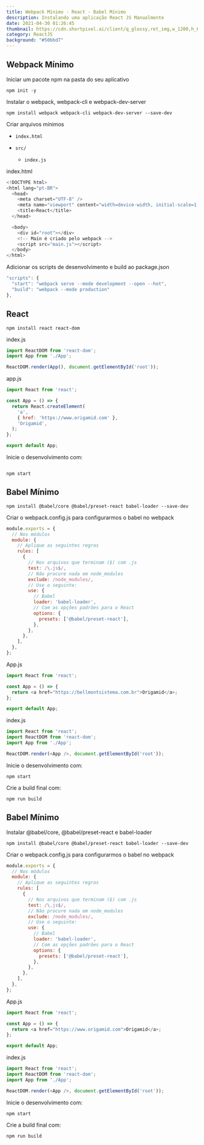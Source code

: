 ```yaml
---
title: Webpack Mínimo - React - Babel Mínimo
description: Instalando uma aplicação React JS Manualmente
date: 2021-04-30 01:26:45
thumbnail: https://cdn.shortpixel.ai/client/q_glossy,ret_img,w_1200,h_600/https://ezdevs.com.br/wp-content/uploads/2019/03/react.jpg
category: ReactJS
background: "#50bbd7"
---
```

## Webpack Mínimo

Iniciar um pacote npm na pasta do seu aplicativo

`npm init -y`

Instalar o webpack, webpack-cli e webpack-dev-server

`npm install webpack webpack-cli webpack-dev-server --save-dev`

Criar arquivos mínimos

* `index.html`
* `src/`

  * `index.js`

index.html

```javascript
<!DOCTYPE html>
<html lang="pt-BR">
  <head>
    <meta charset="UTF-8" />
    <meta name="viewport" content="width=device-width, initial-scale=1.0" />
    <title>React</title>
  </head>

  <body>
    <div id="root"></div>
    <!-- Main é criado pelo webpack -->
    <script src="main.js"></script>
  </body>
</html>
```

Adicionar os scripts de desenvolvimento e build ao package.json

```javascript
"scripts": {
  "start": "webpack serve --mode development --open --hot",
  "build": "webpack --mode production"
},

```

## React

`npm install react react-dom`

index.js

```javascript
import ReactDOM from 'react-dom';
import App from './App';

ReactDOM.render(App(), document.getElementById('root'));

```

app.js

```javascript
import React from 'react';

const App = () => {
  return React.createElement(
    'a',
    { href: 'https://www.origamid.com' },
    'Origamid',
  );
};

export default App;
```

Inicie o desenvolvimento com:

<!--StartFragment-->

```bash

```

`npm start`

## Babel Mínimo

`npm install @babel/core @babel/preset-react babel-loader --save-dev`

Criar o webpack.config.js para configurarmos o babel no webpack

```javascript
module.exports = {
  // Nos módulos
  module: {
    // Aplique as seguintes regras
    rules: [
      {
        // Nos arquivos que terminam ($) com .js
        test: /\.js$/,
        // Não procure nada em node_modules
        exclude: /node_modules/,
        // Use o seguinte:
        use: {
          // Babel
          loader: 'babel-loader',
          // Com as opções padrões para o React
          options: {
            presets: ['@babel/preset-react'],
          },
        },
      },
    ],
  },
};

```

App.js

```javascript
import React from 'react';

const App = () => {
  return <a href="https://bellmontsistema.com.br">Origamid</a>;
};

export default App;

```

index.js

```javascript
import React from 'react';
import ReactDOM from 'react-dom';
import App from './App';

ReactDOM.render(<App />, document.getElementById('root'));
```

Inicie o desenvolvimento com:

`npm start`

Crie a build final com:

`npm run build`

## Babel Mínimo

Instalar @babel/core, @babel/preset-react e babel-loader

`npm install @babel/core @babel/preset-react babel-loader --save-dev`

Criar o webpack.config.js para configurarmos o babel no webpack



```javascript
module.exports = {
  // Nos módulos
  module: {
    // Aplique as seguintes regras
    rules: [
      {
        // Nos arquivos que terminam ($) com .js
        test: /\.js$/,
        // Não procure nada em node_modules
        exclude: /node_modules/,
        // Use o seguinte:
        use: {
          // Babel
          loader: 'babel-loader',
          // Com as opções padrões para o React
          options: {
            presets: ['@babel/preset-react'],
          },
        },
      },
    ],
  },
};

```

App.js

```javascript
import React from 'react';

const App = () => {
  return <a href="https://www.origamid.com">Origamid</a>;
};

export default App;

```

index.js

```javascript
import React from 'react';
import ReactDOM from 'react-dom';
import App from './App';

ReactDOM.render(<App />, document.getElementById('root'));

```

Inicie o desenvolvimento com:

`npm start`

Crie a build final com:

`npm run build`